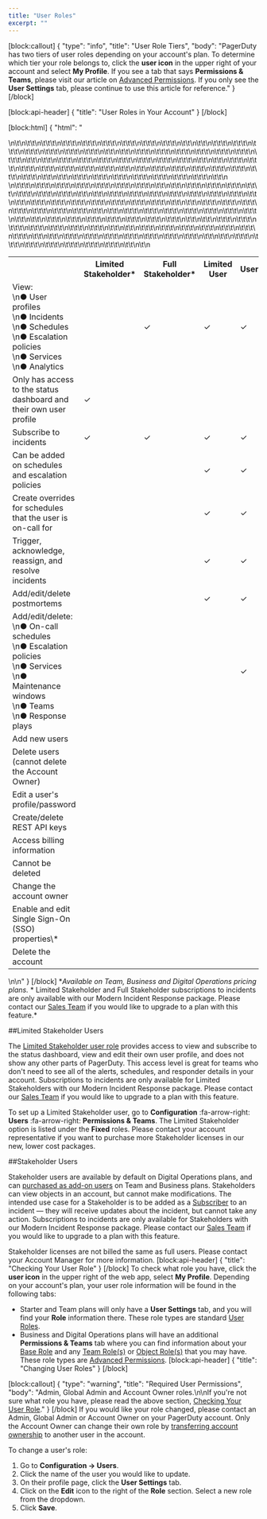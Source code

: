 ```yaml
---
title: "User Roles"
excerpt: ""
---
```

[block:callout]
{
  "type": "info",
  "title": "User Role Tiers",
  "body": "PagerDuty has two tiers of user roles depending on your account's plan. To determine which tier your role belongs to, click the **user icon** in the upper right of your account and select **My Profile**. If you see a tab that says **Permissions & Teams**, please visit our article on [Advanced Permissions](https://support.pagerduty.com/docs/advanced-permissions). If you only see the **User Settings** tab, please continue to use this article for reference."
}
[/block]

[block:api-header]
{
  "title": "User Roles in Your Account"
}
[/block]

[block:html]
{
  "html": "<div><table>\n\t<tbody>\n\t\t<tr>\n\t\t\t<td></td>\n\t\t\t<th>Limited Stakeholder*</th>\n\t\t\t<th>Full Stakeholder*</th>\n\t\t\t<th>Limited User</th>\n\t\t\t<th>User</th>\n\t\t\t<th>Admin</th>\n\t\t\t<th>Account Owner</th>\n\t\t</tr>\n\t\t<tr>\n\t\t\t<td>View:<br>\n● User profiles<br>\n● Incidents<br>\n● Schedules<br>\n● Escalation policies<br>\n● Services<br>\n● Analytics</td>\n\t\t\t<td></td>\n\t\t\t<td>✓</td>\n\t\t\t<td>✓</td>\n\t\t\t<td>✓</td>\n\t\t\t<td>✓</td>\n\t\t\t<td>✓</td>\n\t\t</tr>\n\t\t<tr>\n\t\t\t<td>Only has access to the status dashboard and their own user profile</td>\n\t\t\t<td>✓</td>\n\t\t\t<td></td>\n\t\t\t<td></td>\n\t\t\t<td></td>\n\t\t\t<td></td>\n\t\t\t<td></td>\n\t\t</tr>\n\t\t<tr>\n\t\t\t<td>Subscribe to incidents</td>\n\t\t\t<td>✓ **</td>\n\t\t\t<td>✓</td>\n\t\t\t<td>✓</td>\n\t\t\t<td>✓</td>\n\t\t\t<td>✓</td>\n\t\t\t<td>✓</td>\n\t\t</tr>\n\t\t<tr>\n\t\t\t<td>Can be added on schedules and escalation policies</td>\n\t\t\t<td></td>\n\t\t\t<td></td>\n\t\t\t<td>✓</td>\n\t\t\t<td>✓</td>\n\t\t\t<td>✓</td>\n\t\t\t<td>✓</td>\n\t\t</tr>\n\t\t<tr>\n\t\t\t<td>Create overrides for schedules that the user is on-call for</td>\n\t\t\t<td></td>\n\t\t\t<td></td>\n\t\t\t<td>✓</td>\n\t\t\t<td>✓</td>\n\t\t\t<td>✓</td>\n\t\t\t<td>✓</td>\n\t\t</tr>\n\t\t<tr>\n\t\t\t<td>Trigger, acknowledge, reassign, and resolve incidents</td>\n\t\t\t<td></td>\n\t\t\t<td></td>\n\t\t\t<td>✓</td>\n\t\t\t<td>✓</td>\n\t\t\t<td>✓</td>\n\t\t\t<td>✓</td>\n\t\t</tr>\n    <tr>\n\t\t\t<td>Add/edit/delete postmortems</td>\n\t\t\t<td></td>\n\t\t\t<td></td>\n\t\t\t<td>✓</td>\n\t\t\t<td>✓</td>\n\t\t\t<td>✓</td>\n\t\t\t<td>✓</td>\n\t\t</tr>\n\t\t<tr>\n\t\t\t<td>Add/edit/delete:<br>\n● On-call schedules<br>\n● Escalation policies<br>\n● Services<br>\n● Maintenance windows<br>\n● Teams<br>\n● Response plays</td>\n\t\t\t<td></td>\n\t\t\t<td></td>\n\t\t\t<td></td>\n\t\t\t<td>✓</td>\n\t\t\t<td>✓</td>\n\t\t\t<td>✓</td>\n\t\t</tr>\n\t\t<tr>\n\t\t\t<td>Add new users</td>\n\t\t\t<td></td>\n\t\t\t<td></td>\n\t\t\t<td></td>\n\t\t\t<td></td>\n\t\t\t<td>✓</td>\n\t\t\t<td>✓</td>\n\t\t</tr>\n\t\t<tr>\n\t\t\t<td>Delete users (cannot delete the Account Owner)</td>\n\t\t\t<td></td>\n\t\t\t<td></td>\n\t\t\t<td></td>\n\t\t\t<td></td>\n\t\t\t<td>✓</td>\n\t\t\t<td>✓</td>\n\t\t</tr>\n\t\t<tr>\n\t\t\t<td>Edit a user's profile/password</td>\n\t\t\t<td></td>\n\t\t\t<td></td>\n\t\t\t<td></td>\n\t\t\t<td></td>\n\t\t\t<td>✓</td>\n\t\t\t<td>✓</td>\n\t\t</tr>\n\t\t<tr>\n\t\t\t<td>Create/delete REST API keys</td>\n\t\t\t<td></td>\n\t\t\t<td></td>\n\t\t\t<td></td>\n\t\t\t<td></td>\n\t\t\t<td>✓</td>\n\t\t\t<td>✓</td>\n\t\t</tr>\n\t\t<tr>\n\t\t\t<td>Access billing information</td>\n\t\t\t<td></td>\n\t\t\t<td></td>\n\t\t\t<td></td>\n\t\t\t<td></td>\n\t\t\t<td></td>\n\t\t\t<td>✓</td>\n\t\t</tr>\n\t\t<tr>\n\t\t\t<td>Cannot be deleted</td>\n\t\t\t<td></td>\n\t\t\t<td></td>\n\t\t\t<td></td>\n\t\t\t<td></td>\n\t\t\t<td></td>\n\t\t\t<td>✓</td>\n\t\t</tr>\n\t\t<tr>\n\t\t\t<td>Change the account owner</td>\n\t\t\t<td></td>\n\t\t\t<td></td>\n\t\t\t<td></td>\n\t\t\t<td></td>\n\t\t\t<td></td>\n\t\t\t<td>✓</td>\n\t\t</tr>\n\t\t<tr>\n\t\t\t<td>Enable and edit Single Sign-On (SSO) properties\\*</td>\n\t\t\t<td></td>\n\t\t\t<td></td>\n\t\t\t<td></td>\n\t\t\t<td></td>\n\t\t\t<td></td>\n\t\t\t<td>✓</td>\n\t\t</tr>\n\t\t<tr>\n\t\t\t<td>Delete the account</td>\n\t\t\t<td></td>\n\t\t\t<td></td>\n\t\t\t<td></td>\n\t\t\t<td></td>\n\t\t\t<td></td>\n\t\t\t<td>✓</td>\n\t\t</tr>\n\t</tbody>\n</table></div>\n\n<style>table , td, th {\n\tborder: 1px solid #595959;\n\tborder-collapse: collapse;\n  font-size: 12px\n}\ntd, th {\n\tpadding: 3px;\n\twidth: 80%;\n\theight: 25px;\n}\nth {\n\tbackground: #DCDCDC;\n}\n.even {\n\tbackground: #fbf8f0;\n}\n.odd {\n\tbackground: #fefcf9;\n}\n</style>"
}
[/block]
\**Available on Team, Business and Digital Operations pricing plans.*
\*** Limited Stakeholder and Full Stakeholder subscriptions to incidents are only available with our Modern Incident Response package. Please contact our [Sales Team](https://www.pagerduty.com/contact-sales/) if you would like to upgrade to a plan with this feature.*

##Limited Stakeholder Users

The [Limited Stakeholder user role](https://support.pagerduty.com/docs/status-dashboard#section-limited-stakeholder-access-level) provides access to view and subscribe to the status dashboard, view and edit their own user profile, and does not show any other parts of PagerDuty. This access level is great for teams who don't need to see all of the alerts, schedules, and responder details in your account. Subscriptions to incidents are only available for Limited Stakeholders with our Modern Incident Response package. Please contact our [Sales Team](https://www.pagerduty.com/contact-sales/) if you would like to upgrade to a plan with this feature.

To set up a Limited Stakeholder user, go to **Configuration** :fa-arrow-right: **Users** :fa-arrow-right: **Permissions & Teams**. The Limited Stakeholder option is listed under the **Fixed** roles. Please contact your account representative if you want to purchase more Stakeholder licenses in our new, lower cost packages.

##Stakeholder Users

Stakeholder users are available by default on Digital Operations plans, and can [purchased as add-on users](https://www.pagerduty.com/pricing/) on Team and Business plans. Stakeholders can view objects in an account, but cannot make modifications. The intended use case for a Stakeholder is to be added as a [Subscriber](doc:adding-users-to-existing-incidents#section-add-and-notify-subscribers) to an incident — they will receive updates about the incident, but cannot take any action. Subscriptions to incidents are only available for Stakeholders with our Modern Incident Response package. Please contact our [Sales Team](https://www.pagerduty.com/contact-sales/) if you would like to upgrade to a plan with this feature.

Stakeholder licenses are not billed the same as full users. Please contact your Account Manager for more information.
[block:api-header]
{
  "title": "Checking Your User Role"
}
[/block]
To check what role you have, click the **user icon** in the upper right of the web app, select **My Profile**. Depending on your account's plan, your user role information will be found in the following tabs:
- Starter and Team plans will only have a **User Settings** tab, and you will find your **Role** information there. These role types are standard [User Roles](https://support.pagerduty.com/docs/user-roles#section-user-roles-in-your-account).
- Business and Digital Operations plans will have an additional **Permissions & Teams** tab where you can find information about your [Base Role](https://support.pagerduty.com/docs/advanced-permissions#section-base-roles) and any [Team Role(s)](https://support.pagerduty.com/docs/advanced-permissions#section-team-roles) or [Object Role(s)](https://support.pagerduty.com/docs/advanced-permissions#section-object-roles) that you may have. These role types are [Advanced Permissions](https://support.pagerduty.com/docs/advanced-permissions).
[block:api-header]
{
  "title": "Changing User Roles"
}
[/block]

[block:callout]
{
  "type": "warning",
  "title": "Required User Permissions",
  "body": "Admin, Global Admin and Account Owner roles.\n\nIf you're not sure what role you have, please read the above section, [Checking Your User Role](https://support.pagerduty.com/v1/docs/user-roles#section-checking-your-user-role)."
}
[/block]
If you would like your role changed, please contact an Admin, Global Admin or Account Owner on your PagerDuty account. Only the Account Owner can change their own role by [transferring account ownership](doc:change-account-owner) to another user in the account.

To change a user's role:
1. Go to **Configuration → Users**.
2. Click the name of the user  you would like to update.
3. On their profile page, click the **User Settings** tab.
4. Click on the **Edit** icon to the right of the **Role** section. Select a new role from the dropdown.
5. Click **Save**.
